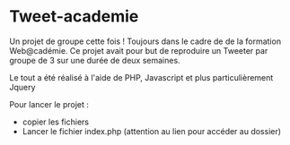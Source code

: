 # Tweet-academie

Un projet de groupe cette fois ! Toujours dans le cadre de de la formation Web@cadémie.
Ce projet avait pour but de reproduire un Tweeter par groupe de 3 sur une durée de deux semaines.

Le tout a été réalisé à l'aide de PHP, Javascript et plus particulièrement Jquery

Pour lancer le projet : 
- copier les fichiers
- Lancer le fichier index.php (attention au lien pour accéder au dossier)

